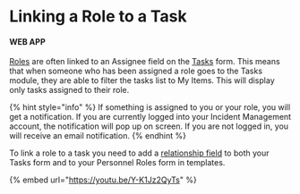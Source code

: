 # Linking a Role to a Task

#### WEB APP

[Roles](../../personnel-and-training/roles/) are often linked to an Assignee field on the [Tasks](../task-boards.md) form. This means that when someone who has been assigned a role goes to the Tasks module, they are able to filter the tasks list to My Items. This will display only tasks assigned to their role.

{% hint style="info" %}
If something is assigned to you or your role, you will get a notification. If you are currently logged into your Incident Management account, the notification will pop up on screen. If you are not logged in, you will receive an email notification. 
{% endhint %}

To link a role to a task you need to add a [relationship field](../templates/form-builder-and-field-types/) to both your Tasks form and to your Personnel Roles form in templates. 

{% embed url="https://youtu.be/Y-K1Jz2QyTs" %}



